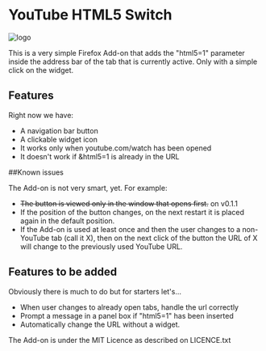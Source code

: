 YouTube HTML5 Switch
================================

![logo](https://raw.github.com/constanton/youtube_html5_switch/master/data/html5switch100.jpeg )

This is a very simple Firefox Add-on that adds the "html5=1" parameter inside the address bar of the tab that is currently active. Only with a simple click on the widget.


## Features

Right now we have:

* A navigation bar button
* A clickable widget icon
* It works only when youtube.com/watch has been opened
* It doesn't work if &html5=1 is already in the URL

##Known issues

The Add-on is not very smart, yet. For example:

* ~~The button is viewed only in the window that opens first.~~ on v0.1.1
* If the position of the button changes, on the next restart it is placed again in the default position.
* If the Add-on is used at least once and then the user changes to a non-YouTube tab (call it X), then on the next click of the button the URL of X will change to the previously used YouTube URL.

## Features to be added

Obviously there is much to do but for starters let's...

* When user changes to already open tabs, handle the url correctly
* Prompt a message in a panel box if "html5=1" has been inserted
* Automatically change the URL without a widget.

The Add-on is under the MIT Licence as described on LICENCE.txt
